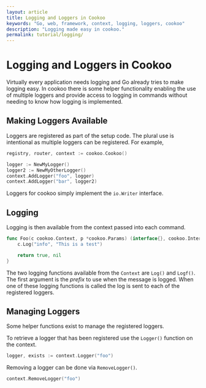 ```yaml
---
layout: article
title: Logging and Loggers in Cookoo
keywords: "Go, web, framework, context, logging, loggers, cookoo"
description: "Logging made easy in cookoo."
permalink: tutorial/logging/
---
```

# Logging and Loggers in Cookoo

Virtually every application needs logging and Go already tries to make logging easy. In cookoo there is some helper functionality enabling the use of multiple loggers and provide access to logging in commands without needing to know how logging is implemented.

## Making Loggers Available
Loggers are registered as part of the setup code. The plural use is intentional as multiple loggers can be registered. For example,

```go
registry, router, context := cookoo.Cookoo()

logger := NewMyLogger()
logger2 := NewMyOtherLogger()
context.AddLogger("foo", logger)
context.AddLogger("bar", logger2)
```

Loggers for cookoo simply implement the `io.Writer` interface.


## Logging
Logging is then available from the context passed into each command.

```go
func Foo(c cookoo.Context, p *cookoo.Params) (interface{}, cookoo.Interrupt) {
    c.Log("info", "This is a test")

    return true, nil
}
```

The two logging functions available from the `Context` are `Log()` and `Logf()`. The first argument is the _prefix_ to use when the message is logged. When one of these logging functions is called the log is sent to each of the registered loggers.

## Managing Loggers
Some helper functions exist to manage the registered loggers.

To retrieve a logger that has been registered use the `Logger()` function on the context.

```go
logger, exists := context.Logger("foo")
```

Removing a logger can be done via `RemoveLogger()`.

```go
context.RemoveLogger("foo")
```
